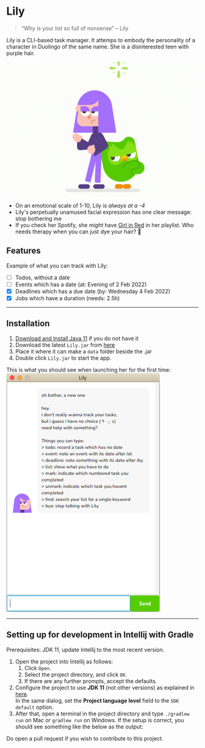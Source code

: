 # Lily
> “Why is your list so full of nonsense” – Lily

Lily is a CLI-based task manager. It attemps to embody the personality of a character in Duolingo of the same name. She is a disinterested teen with purple hair.


![Lily from Duolingo](docs/intro.gif)

- On an emotional scale of 1-10, Lily is *always at a -4*
- Lily's perpetually unamused facial expression has one clear message: stop bothering me
- If you check her Spotify, she *might* have [Girl in Red](https://open.spotify.com/artist/3uwAm6vQy7kWPS2bciKWx9?si=J5xVJ9WNRwGRc0Xv8WBHjg) in her playlist. Who needs therapy when you can just dye your hair? 🥀

## Features
Example of what you can track with Lily:
- [ ] Todos, without a date
- [ ] Events which has a date (at: Evening of 2 Feb 2022)
- [x] Deadlines which has a due date (by: Wednesday 4 Feb 2022)
- [x] Jobs which have a duration (needs: 2.5h)
---
## Installation

1. [Download and Install Java 11](https://www.oracle.com/java/technologies/javase/jdk11-archive-downloads.html) if you do not have it
2. Download the latest `Lily.jar` from [here](https://github.com/ian-from-dover/ip/releases)
3. Place it where it can make a `data` folder beside the .jar
4. Double click `Lily.jar` to start the app.


This is what you should see when launching her for the first time:
![Start up screen](docs/start.png)


---
## Setting up for development in Intellij with Gradle

Prerequisites: JDK 11, update Intellij to the most recent version.

1. Open the project into Intellij as follows:
   1. Click `Open`.
   1. Select the project directory, and click `OK`.
   1. If there are any further prompts, accept the defaults.
2. Configure the project to use **JDK 11** (not other versions) as explained in [here](https://www.jetbrains.com/help/idea/sdk.html#set-up-jdk).<br>
   In the same dialog, set the **Project language level** field to the `SDK default` option.
3. After that, open a terminal in the project directory and type `./gradlew run` on Mac or `gradlew run` on Windows.
If the setup is correct, you should see something like the below as the output:

Do open a pull request if you wish to contribute to this project.